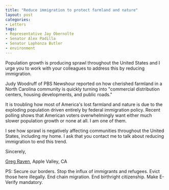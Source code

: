 ```yaml
---
title: "Reduce immigration to protect farmland and nature"
layout: post
categories:
- Letters
tags: 
- Representative Jay Obernolte
- Senator Alex Padilla
- Senator Laphonza Butler
- environment
---
```


Population growth is producing sprawl throughout the United States and I urge you to work with your colleagues to address this by reducing immigration.

Judy Woodruff of PBS Newshour reported on how cherished farmland in a North Carolina community is quickly turning into "commercial distribution centers, housing developments, and public roads."

It is troubling how most of America's lost farmland and nature is due to the exploding population driven entirely by federal immigration policy. Recent polling shows that American voters overwhelmingly want either much slower population growth or none at all. I am one of them.

I see how sprawl is negatively affecting communities throughout the United States, including my home. I ask that you contact me to talk about reducing immigration to end this trend.

Sincerely,

[Greg Raven](https://www.gregraven.org/), Apple Valley, CA

PS: Secure our borders. Stop the influx of immigrants and refugees. Evict those here illegally. End chain migration. End birthright citizenship. Make E-Verify mandatory.

